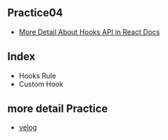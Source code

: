 ## Practice04
- [More Detail About Hooks API in React Docs](https://ko.reactjs.org/docs/hooks-rules.html)

## Index
- Hooks Rule
- Custom Hook

## more detail Practice
- [velog](https://velog.io/@hancihu)

